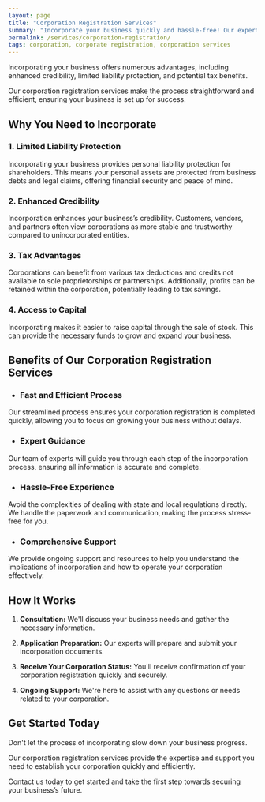```yaml
---
layout: page
title: "Corporation Registration Services"
summary: "Incorporate your business quickly and hassle-free! Our expert services offer liability protection, enhanced credibility, and tax benefits!"
permalink: /services/corporation-registration/
tags: corporation, corporate registration, corporation services
---
```


Incorporating your business offers numerous advantages, including enhanced credibility, limited liability protection, and potential tax benefits. 

Our corporation registration services make the process straightforward and efficient, ensuring your business is set up for success.

## Why You Need to Incorporate

### 1. Limited Liability Protection
Incorporating your business provides personal liability protection for shareholders. This means your personal assets are protected from business debts and legal claims, offering financial security and peace of mind.

### 2. Enhanced Credibility
Incorporation enhances your business’s credibility. Customers, vendors, and partners often view corporations as more stable and trustworthy compared to unincorporated entities.

### 3. Tax Advantages
Corporations can benefit from various tax deductions and credits not available to sole proprietorships or partnerships. Additionally, profits can be retained within the corporation, potentially leading to tax savings.

### 4. Access to Capital
Incorporating makes it easier to raise capital through the sale of stock. This can provide the necessary funds to grow and expand your business.

## Benefits of Our Corporation Registration Services

- ### Fast and Efficient Process
Our streamlined process ensures your corporation registration is completed quickly, allowing you to focus on growing your business without delays.

- ### Expert Guidance
Our team of experts will guide you through each step of the incorporation process, ensuring all information is accurate and complete.

- ### Hassle-Free Experience
Avoid the complexities of dealing with state and local regulations directly. We handle the paperwork and communication, making the process stress-free for you.

- ### Comprehensive Support
We provide ongoing support and resources to help you understand the implications of incorporation and how to operate your corporation effectively.

## How It Works

1. **Consultation:** We'll discuss your business needs and gather the necessary information.

2. **Application Preparation:** Our experts will prepare and submit your incorporation documents.

3. **Receive Your Corporation Status:** You'll receive confirmation of your corporation registration quickly and securely.

4. **Ongoing Support:** We're here to assist with any questions or needs related to your corporation.

## Get Started Today

Don't let the process of incorporating slow down your business progress. 

Our corporation registration services provide the expertise and support you need to establish your corporation quickly and efficiently. 

Contact us today to get started and take the first step towards securing your business’s future.

